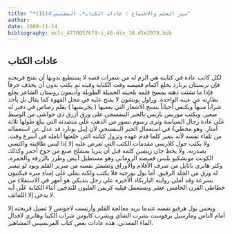 ```yaml
---
title: "*سير العلم والاجتماع : عادات الكتاب*. المقتبس 4(11)"
author: 
date: 1909-11-14
bibliography: oclc_4770057679-i_46-div_10.d1e2979.bib
---
```




##  عادات الكتاب 


 لكل كاتب عادة في كتابته هي الزم له من شعرات فصه لا يستطيع بدونها أن تفتح قريحته فإن تربستان برنارد يخلع أكمام قميصه وقت الكتابة وقبته ثم يكتب بدون أن يحذف حرفاً فإذا ما تشتت ذهنه يمسح قلمه بلحيته الجميلة الطويلة وأديمون روستان الشاعر يخلع نظارته عن عينه الواحدة. وراول بونشون لا يفتح عليه في محل القهوة كما يقال بل يأخذ شراباً منبهاً ويكتفي أحياناً بنسخ الأشعار التي يعميها ( يخربشها ) بقلم رصاص في دفتر له صغير. ويكتب موريس باريس بالحبر البنفسجي على ورق أزرق ذي حواشي من الوسط عَلَى عادة رجال السياسة وترى رسوم نسور من الذهب عَلَى منضدته التي يبلغ طولها  ثلاثة  أمتار. وهو مخطيءٌ في استعمال الحبر البنفسجي لأن إيبل بونارد قد عدل عن استعماله من تلقاء نفسه لأنه يتغير كلما قدم عهده وتزول كتابته التي خلعتها أنامله في أسرع وقت. ولا يكثب جول كلارسي مقدمات الكتب التي تعرض عليه إلا إذا لبس طاقيته واكتسي بصدرته. ولا يخط جان ريشبن كلمة قبل أن يتزيا بمشلح صنع من جوخ أحمر وكذلك الكونت مونشكيو يلبس قميصه الروماني وهو مستطيل أبيض وطرز بالزرقة والحمرة. وكثر هانري باتايل من صرف الأقلام والأوراق وتشمئز نفسه من صرير القلم ويود لو تيسر له ورق من الجلد الرقيق. أما بول بورجيه فلا يكثب ولكنه يملي عَلَى إمناءِ سره فيكتبون بسرعة وقد أملى روايته الباريكاد الأخيرة على رجل بنديكي هو أمهر في الاستملاءِ من خطاطي القرن الخامس  عشر  ويستعمل فيليه كريفن الغليون للتدخين أثناءَ الكتابة عَلَى أنه لا يدخن إلا اللفائف. 
 
 ويحس بول هرفيو نفسه عندما يريد معالجة القلم وأرنست لاجونس لا تسيل قريحته إلا أمام الناس ومارسيل برفوست بشرب الشاي ويشرب كابوس شراب الكينا وهانري لافدال الماءَ المعدني. هذه عادات بعض كتاب الفرنسيس المشاهير. 
